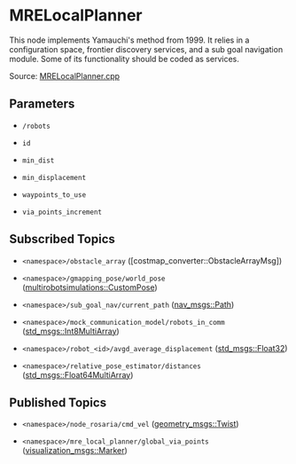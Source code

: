 # MRELocalPlanner

This node implements Yamauchi's method from 1999. It relies in a configuration space, frontier discovery services, and a sub goal navigation module. Some of its functionality should be coded as services.

Source: [MRELocalPlanner.cpp](../../src/multirobotexploration/source/navigation/MRELocalPlanner.cpp)

## Parameters

* ```/robots```

* ```id```

* ```min_dist```

* ```min_displacement```

* ```waypoints_to_use```

* ```via_points_increment```

## Subscribed Topics

* ```<namespace>/obstacle_array``` ([costmap_converter::ObstacleArrayMsg])

* ```<namespace>/gmapping_pose/world_pose``` ([multirobotsimulations::CustomPose](../../src/multirobotsimulations/msg/CustomPose.msg))

* ```<namespace>/sub_goal_nav/current_path``` ([nav_msgs::Path](https://docs.ros.org/en/api/nav_msgs/html/msg/Path.html))

* ```<namespace>/mock_communication_model/robots_in_comm``` ([std_msgs::Int8MultiArray](https://docs.ros.org/en/api/std_msgs/html/msg/Int8MultiArray.html))

* ```<namespace>/robot_<id>/avgd_average_displacement``` ([std_msgs::Float32](https://docs.ros.org/en/api/std_msgs/html/msg/Float32.html))

* ```<namespace>/relative_pose_estimator/distances``` ([std_msgs::Float64MultiArray](https://docs.ros.org/en/api/std_msgs/html/msg/Float64MultiArray.html))
  
## Published Topics

* ```<namespace>/node_rosaria/cmd_vel``` ([geometry_msgs::Twist](https://docs.ros.org/en/api/geometry_msgs/html/msg/Twist.html))

* ```<namespace>/mre_local_planner/global_via_points``` ([visualization_msgs::Marker](https://docs.ros.org/en/api/visualization_msgs/html/msg/Marker.html))

<!-- ## Published Transforms

* ```odom``` -->
